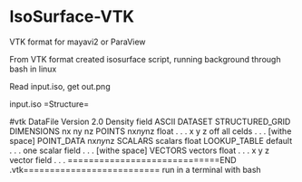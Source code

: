 # IsoSurface-VTK
VTK format for mayavi2 or  ParaView

From VTK format created isosurface script, running background through bash in linux

Read input.iso, get out.png

input.iso =Structure=

#vtk DataFile Version 2.0 
Density field
ASCII
DATASET STRUCTURED_GRID
DIMENSIONS    nx    ny    nz
POINTS  nx*ny*nz float
 .
 .
 .
 x y z off all celds
 .
 .
 .
 [withe space]
POINT_DATA nx*ny*nz
SCALARS scalars float
LOOKUP_TABLE default
.
.
.
one scalar field
.
.
.
 [withe space]
VECTORS vectors float
.
.
.
x y z vector field
.
.
.
=============================END .vtk==========================
run in a terminal with bash
